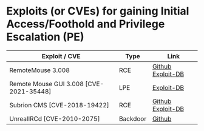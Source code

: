 # Exploits (or CVEs) for gaining Initial Access/Foothold and Privilege Escalation (PE)

| Exploit / CVE                           | Type | Link                                                               |
|-----------------------------------------|------|--------------------------------------------------------------------|
| RemoteMouse 3.008                       | RCE  | [Github](https://github.com/p0dalirius/RemoteMouse-3.008-Exploit) [Exploit-DB](https://www.exploit-db.com/exploits/46697)  |
| Remote Mouse GUI 3.008 [CVE-2021-35448] | LPE  | [Exploit-DB](https://www.exploit-db.com/exploits/50047)                 |
| Subrion CMS [CVE-2018-19422]            | RCE  | [Github](https://github.com/hev0x/CVE-2018-19422-SubrionCMS-RCE) [Exploit-DB](https://www.exploit-db.com/exploits/49876)   |
| UnrealIRCd [CVE-2010-2075]              | Backdoor | [Github](https://github.com/Ranger11Danger/UnrealIRCd-3.2.8.1-Backdoor)                                                |
